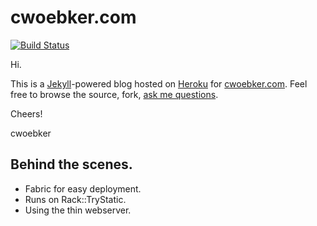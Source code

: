 # cwoebker.com #

[![Build Status](https://secure.travis-ci.org/cwoebker/.com.png)](http://travis-ci.org/cwoebker/.com)

Hi.

This is a [Jekyll](http://github.com/mojombo/jekyll)-powered blog hosted on [Heroku](http://heroku.com/) for [cwoebker.com](http://cwoebker.com).
Feel free to browse the source, fork, [ask me questions](http://twitter.com/cwoebker). 

Cheers!

cwoebker

## Behind the scenes. ##

- Fabric for easy deployment.
- Runs on Rack::TryStatic.
- Using the thin webserver.
